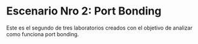 # Escenario Nro 2: Port Bonding
Este es el segundo de tres laboratorios creados con el objetivo de analizar como funciona port bonding.
